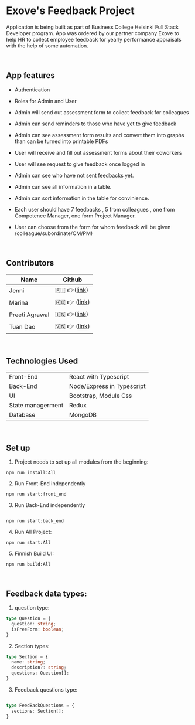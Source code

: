 <h1>Exove's Feedback Project</h1>

<p>Application is being built as part of Business College Helsinki Full Stack Developer program. App was ordered by our partner company Exove to help HR to collect employee feedback for yearly performance appraisals with the help of some automation. </p>

<br/>

<h2>App features</h2>

- Authentication
- Roles for Admin and User
- Admin will send out assessment form to collect feedback for colleagues
- Admin can send reminders to those who have yet to give feedback
- Admin can see assessment form results and convert them into graphs than can be turned into printable PDFs
- User will receive and fill out assessment forms about their coworkers
- User will see request to give feedback once logged in

- Admin can see who have not sent feedbacks yet.
- Admin can see all information in a table.
- Admin can sort information in the table for convinience. 
- Each user should have 7 feedbacks , 5 from colleagues , one from Competence Manager, one form Project Manager.
- User can choose from the form for whom feedback will be given (colleague/subordinate/CM/PM)


<br/>
<h2>Contributors</h2>

| Name           | Github                                                    |
| -------------- | ---------------------------------------------------------- |
| Jenni          | 🇫🇮 👉(<a href='https://github.com/kirpister'>link</a>)     |
| Marina         | 🇷🇺 👉 (<a href='https://github.com/marinezh'>link</a>)     |
| Preeti Agrawal | 🇮🇳 👉(<a href='https://github.com/preetiag18'>link</a>)    |
| Tuan Dao       | 🇻🇳 👉 (<a href='https://github.com/TuanDao-0110'>link</a>) |

<br/>

<h2>Technologies Used</h2>

|                   |                            |
| ----------------- | -------------------------- |
| Front-End         | React with Typescript      |
| Back-End          | Node/Express in Typescript |
| UI                | Bootstrap, Module Css      |
| State managerment | Redux                      |
| Database          | MongoDB                    |

<br/>

<h2>Set up</h2>

1. Project needs to set up all modules from the beginning:

```
npm run install:All
```

2. Run Front-End independently

```
npm run start:front_end

```

3. Run Back-End independently

```

npm run start:back_end

```

4. Run All Project:

```
npm run start:All
```

5. Finnish Build UI:

```
npm run build:All

```

<br/>
<h2>Feedback data types: </h2>


1. question type:
```ts
type Question = {
  question: string;
  isFreeForm: boolean;
}
```
2. Section types:
```ts
type Section = {
  name: string;
  description?: string;
  questions: Question[]; 
}
```

3. Feedback questions type:

```ts

type FeedBackQuestions = {
  sections: Section[];
}
```
